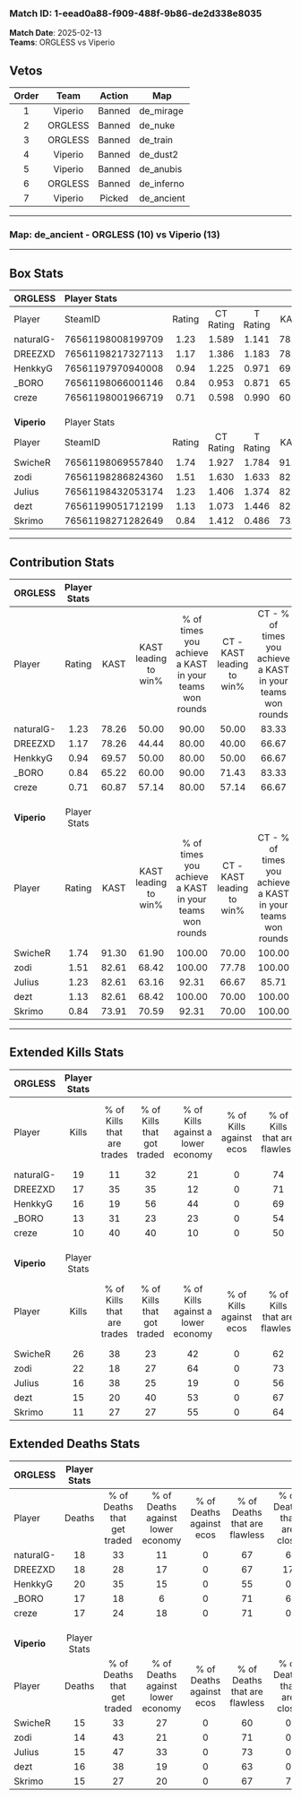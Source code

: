 ### Match ID: 1-eead0a88-f909-488f-9b86-de2d338e8035  
**Match Date**: 2025-02-13  
**Teams**: ORGLESS vs Viperio  

## Vetos  

| Order | Team | Action | Map |
| :---: | :--: | :----: | --- |
| 1 | Viperio | Banned | de_mirage |
| 2 | ORGLESS | Banned | de_nuke |
| 3 | ORGLESS | Banned | de_train |
| 4 | Viperio | Banned | de_dust2 |
| 5 | Viperio | Banned | de_anubis |
| 6 | ORGLESS | Banned | de_inferno |
| 7 | Viperio | Picked | de_ancient |

---  

### **Map**: de_ancient - ORGLESS (10) vs Viperio (13)  
---  

## Box Stats  

| **ORGLESS** | Player Stats      |        |           |          |       |       |       |         |        |      |     |
| :- | :- | :-: | :-: | :-: | :-: | :-: | :-: | :-: | :-: | :-: | :-: |
| Player      | SteamID           | Rating | CT Rating | T Rating | KAST  |  ADR  | Kills | Assists | Deaths | K/D  | HS% |
| naturalG-   | 76561198008199709 |  1.23  |   1.589   |  1.141   | 78.26 | 88.0  |  19   |    5    |   18   | 1.06 | 52  |
| DREEZXD     | 76561198217327113 |  1.17  |   1.386   |  1.183   | 78.26 | 91.2  |  17   |    6    |   18   | 0.94 | 47  |
| HenkkyG     | 76561197970940008 |  0.94  |   1.225   |  0.971   | 69.57 | 68.4  |  16   |    3    |   20   | 0.80 | 31  |
| _BORO       | 76561198066001146 |  0.84  |   0.953   |  0.871   | 65.22 | 59.5  |  13   |    5    |   17   | 0.76 | 46  |
| creze       | 76561198001966719 |  0.71  |   0.598   |  0.990   | 60.87 | 60.2  |  10   |    8    |   17   | 0.59 | 70  |
|             |                   |        |           |          |       |       |       |         |        |      |     |
|             |                   |        |           |          |       |       |       |         |        |      |     |
|             |                   |        |           |          |       |       |       |         |        |      |     |
| **Viperio** | Player Stats      |        |           |          |       |       |       |         |        |      |     |
| Player      | SteamID           | Rating | CT Rating | T Rating | KAST  |  ADR  | Kills | Assists | Deaths | K/D  | HS% |
| SwicheR     | 76561198069557840 |  1.74  |   1.927   |  1.784   | 91.30 | 110.3 |  26   |    6    |   15   | 1.73 | 53  |
| zodi        | 76561198286824360 |  1.51  |   1.630   |  1.633   | 82.61 | 101.6 |  22   |    5    |   14   | 1.57 | 54  |
| JuIius      | 76561198432053174 |  1.23  |   1.406   |  1.374   | 82.61 | 81.7  |  16   |   11    |   15   | 1.07 | 31  |
| dezt        | 76561199051712199 |  1.13  |   1.073   |  1.446   | 82.61 | 75.3  |  15   |    7    |   16   | 0.94 | 93  |
| Skrimo      | 76561198271282649 |  0.84  |   1.412   |  0.486   | 73.91 | 48.7  |  11   |    3    |   15   | 0.73 | 72  |
---  

## Contribution Stats  

| **ORGLESS** | Player Stats |       |                      |                                                        |                           |                                                             |                          |                                                            |
| :- | :-: | :-: | :-: | :-: | :-: | :-: | :-: | :-: |
| Player      |    Rating    | KAST  | KAST leading to win% | % of times you achieve a KAST in your teams won rounds | CT - KAST leading to win% | CT - % of times you achieve a KAST in your teams won rounds | T - KAST leading to win% | T - % of times you achieve a KAST in your teams won rounds |
| naturalG-   |     1.23     | 78.26 |        50.00         |                         90.00                          |           50.00           |                            83.33                            |          50.00           |                           100.00                           |
| DREEZXD     |     1.17     | 78.26 |        44.44         |                         80.00                          |           40.00           |                            66.67                            |          50.00           |                           100.00                           |
| HenkkyG     |     0.94     | 69.57 |        50.00         |                         80.00                          |           50.00           |                            66.67                            |          50.00           |                           100.00                           |
| _BORO       |     0.84     | 65.22 |        60.00         |                         90.00                          |           71.43           |                            83.33                            |          50.00           |                           100.00                           |
| creze       |     0.71     | 60.87 |        57.14         |                         80.00                          |           57.14           |                            66.67                            |          57.14           |                           100.00                           |
|             |              |       |                      |                                                        |                           |                                                             |                          |                                                            |
|             |              |       |                      |                                                        |                           |                                                             |                          |                                                            |
|             |              |       |                      |                                                        |                           |                                                             |                          |                                                            |
| **Viperio** | Player Stats |       |                      |                                                        |                           |                                                             |                          |                                                            |
| Player      |    Rating    | KAST  | KAST leading to win% | % of times you achieve a KAST in your teams won rounds | CT - KAST leading to win% | CT - % of times you achieve a KAST in your teams won rounds | T - KAST leading to win% | T - % of times you achieve a KAST in your teams won rounds |
| SwicheR     |     1.74     | 91.30 |        61.90         |                         100.00                         |           70.00           |                           100.00                            |          54.55           |                           100.00                           |
| zodi        |     1.51     | 82.61 |        68.42         |                         100.00                         |           77.78           |                           100.00                            |          60.00           |                           100.00                           |
| JuIius      |     1.23     | 82.61 |        63.16         |                         92.31                          |           66.67           |                            85.71                            |          60.00           |                           100.00                           |
| dezt        |     1.13     | 82.61 |        68.42         |                         100.00                         |           70.00           |                           100.00                            |          66.67           |                           100.00                           |
| Skrimo      |     0.84     | 73.91 |        70.59         |                         92.31                          |           70.00           |                           100.00                            |          71.43           |                           83.33                            |
---  

## Extended Kills Stats  

| **ORGLESS** | Player Stats |                            |                            |                                    |                         |                              |                                 |                                       |                    |           |
| :- | :-: | :-: | :-: | :-: | :-: | :-: | :-: | :-: | :-: | :-: |
| Player      |    Kills     | % of Kills that are trades | % of Kills that got traded | % of Kills against a lower economy | % of Kills against ecos | % of Kills that are flawless | % of Kills that are close duels | % of Kills that are assisted by flash | Pistol Round Kills | AWP Kills |
| naturalG-   |      19      |             11             |             32             |                 21                 |            0            |              74              |                5                |                   0                   |         0          |     3     |
| DREEZXD     |      17      |             35             |             35             |                 12                 |            0            |              71              |                0                |                   0                   |         0          |     2     |
| HenkkyG     |      16      |             19             |             56             |                 44                 |            0            |              69              |                0                |                  13                   |         2          |     1     |
| _BORO       |      13      |             31             |             23             |                 23                 |            0            |              54              |                0                |                   8                   |         0          |     1     |
| creze       |      10      |             40             |             40             |                 10                 |            0            |              50              |                0                |                  10                   |         0          |     1     |
|             |              |                            |                            |                                    |                         |                              |                                 |                                       |                    |           |
|             |              |                            |                            |                                    |                         |                              |                                 |                                       |                    |           |
|             |              |                            |                            |                                    |                         |                              |                                 |                                       |                    |           |
| **Viperio** | Player Stats |                            |                            |                                    |                         |                              |                                 |                                       |                    |           |
| Player      |    Kills     | % of Kills that are trades | % of Kills that got traded | % of Kills against a lower economy | % of Kills against ecos | % of Kills that are flawless | % of Kills that are close duels | % of Kills that are assisted by flash | Pistol Round Kills | AWP Kills |
| SwicheR     |      26      |             38             |             23             |                 42                 |            0            |              62              |                8                |                   8                   |         0          |     2     |
| zodi        |      22      |             18             |             27             |                 64                 |            0            |              73              |                0                |                   9                   |         0          |     2     |
| JuIius      |      16      |             38             |             25             |                 19                 |            0            |              56              |                0                |                   0                   |         5          |     0     |
| dezt        |      15      |             20             |             40             |                 53                 |            0            |              67              |                7                |                   7                   |         0          |     2     |
| Skrimo      |      11      |             27             |             27             |                 55                 |            0            |              64              |               18                |                   0                   |         0          |     0     |
## Extended Deaths Stats  

| **ORGLESS** | Player Stats |                             |                                   |                          |                               |                            |                           |               |
| :- | :-: | :-: | :-: | :-: | :-: | :-: | :-: | :-: |
| Player      |    Deaths    | % of Deaths that get traded | % of Deaths against lower economy | % of Deaths against ecos | % of Deaths that are flawless | % of Deaths that are close | % of Deaths while blinded | Deaths to AWP |
| naturalG-   |      18      |             33              |                11                 |            0             |              67               |             6              |            17             |       2       |
| DREEZXD     |      18      |             28              |                17                 |            0             |              67               |             17             |             0             |       2       |
| HenkkyG     |      20      |             35              |                15                 |            0             |              55               |             0              |             0             |       0       |
| _BORO       |      17      |             18              |                 6                 |            0             |              71               |             6              |             6             |       0       |
| creze       |      17      |             24              |                18                 |            0             |              71               |             0              |             6             |       1       |
|             |              |                             |                                   |                          |                               |                            |                           |               |
|             |              |                             |                                   |                          |                               |                            |                           |               |
|             |              |                             |                                   |                          |                               |                            |                           |               |
| **Viperio** | Player Stats |                             |                                   |                          |                               |                            |                           |               |
| Player      |    Deaths    | % of Deaths that get traded | % of Deaths against lower economy | % of Deaths against ecos | % of Deaths that are flawless | % of Deaths that are close | % of Deaths while blinded | Deaths to AWP |
| SwicheR     |      15      |             33              |                27                 |            0             |              60               |             0              |             0             |       0       |
| zodi        |      14      |             43              |                21                 |            0             |              71               |             0              |             7             |       0       |
| JuIius      |      15      |             47              |                33                 |            0             |              73               |             0              |            13             |       0       |
| dezt        |      16      |             38              |                19                 |            0             |              63               |             0              |             6             |       1       |
| Skrimo      |      15      |             27              |                20                 |            0             |              67               |             7              |             0             |       1       |
